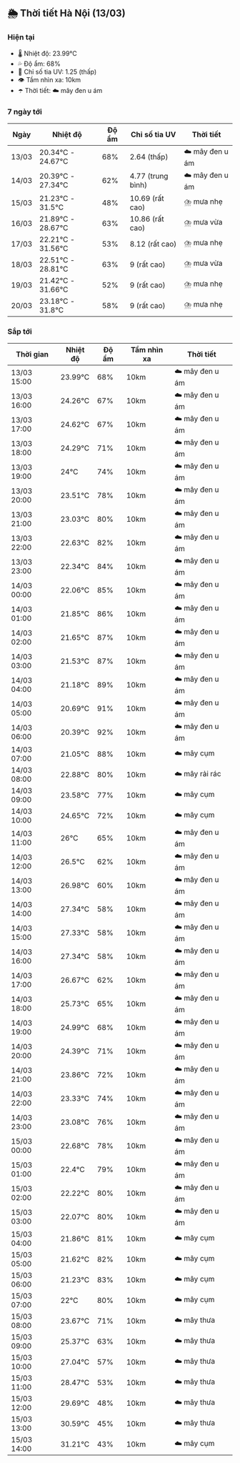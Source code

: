## 🌦️ Thời tiết Hà Nội (13/03)

### Hiện tại

- 🌡️ Nhiệt độ: 23.99℃
- 💦 Độ ẩm: 68%
- 🌟 Chỉ số tia UV: 1.25 (thấp)
- 👁️ Tầm nhìn xa: 10km
- ☂️ Thời tiết: ☁️ mây đen u ám

### 7 ngày tới

| Ngày | Nhiệt độ | Độ ẩm | Chỉ số tia UV | Thời tiết |
| --- | --- | --- | --- | --- |
| 13/03 | 20.34℃ - 24.67℃ | 68% | 2.64 (thấp) | ☁️ mây đen u ám |
| 14/03 | 20.39℃ - 27.34℃ | 62% | 4.77 (trung bình) | ☁️ mây đen u ám |
| 15/03 | 21.23℃ - 31.5℃ | 48% | 10.69 (rất cao) | ⛈️ mưa nhẹ |
| 16/03 | 21.89℃ - 28.67℃ | 63% | 10.86 (rất cao) | ⛈️ mưa vừa |
| 17/03 | 22.21℃ - 31.56℃ | 53% | 8.12 (rất cao) | ⛈️ mưa nhẹ |
| 18/03 | 22.51℃ - 28.81℃ | 63% | 9 (rất cao) | ⛈️ mưa vừa |
| 19/03 | 21.42℃ - 31.66℃ | 52% | 9 (rất cao) | ⛈️ mưa nhẹ |
| 20/03 | 23.18℃ - 31.8℃ | 58% | 9 (rất cao) | ⛈️ mưa nhẹ |

### Sắp tới

| Thời gian | Nhiệt độ | Độ ẩm | Tầm nhìn xa | Thời tiết |
| --- | --- | --- | --- | --- |
| 13/03 15:00 | 23.99℃ | 68% | 10km | ☁️ mây đen u ám |
| 13/03 16:00 | 24.26℃ | 67% | 10km | ☁️ mây đen u ám |
| 13/03 17:00 | 24.62℃ | 67% | 10km | ☁️ mây đen u ám |
| 13/03 18:00 | 24.29℃ | 71% | 10km | ☁️ mây đen u ám |
| 13/03 19:00 | 24℃ | 74% | 10km | ☁️ mây đen u ám |
| 13/03 20:00 | 23.51℃ | 78% | 10km | ☁️ mây đen u ám |
| 13/03 21:00 | 23.03℃ | 80% | 10km | ☁️ mây đen u ám |
| 13/03 22:00 | 22.63℃ | 82% | 10km | ☁️ mây đen u ám |
| 13/03 23:00 | 22.34℃ | 84% | 10km | ☁️ mây đen u ám |
| 14/03 00:00 | 22.06℃ | 85% | 10km | ☁️ mây đen u ám |
| 14/03 01:00 | 21.85℃ | 86% | 10km | ☁️ mây đen u ám |
| 14/03 02:00 | 21.65℃ | 87% | 10km | ☁️ mây đen u ám |
| 14/03 03:00 | 21.53℃ | 87% | 10km | ☁️ mây đen u ám |
| 14/03 04:00 | 21.18℃ | 89% | 10km | ☁️ mây đen u ám |
| 14/03 05:00 | 20.69℃ | 91% | 10km | ☁️ mây đen u ám |
| 14/03 06:00 | 20.39℃ | 92% | 10km | ☁️ mây đen u ám |
| 14/03 07:00 | 21.05℃ | 88% | 10km | ☁️ mây cụm |
| 14/03 08:00 | 22.88℃ | 80% | 10km | ☁️ mây rải rác |
| 14/03 09:00 | 23.58℃ | 77% | 10km | ☁️ mây cụm |
| 14/03 10:00 | 24.65℃ | 72% | 10km | ☁️ mây cụm |
| 14/03 11:00 | 26℃ | 65% | 10km | ☁️ mây đen u ám |
| 14/03 12:00 | 26.5℃ | 62% | 10km | ☁️ mây đen u ám |
| 14/03 13:00 | 26.98℃ | 60% | 10km | ☁️ mây đen u ám |
| 14/03 14:00 | 27.34℃ | 58% | 10km | ☁️ mây đen u ám |
| 14/03 15:00 | 27.33℃ | 58% | 10km | ☁️ mây đen u ám |
| 14/03 16:00 | 27.34℃ | 58% | 10km | ☁️ mây đen u ám |
| 14/03 17:00 | 26.67℃ | 62% | 10km | ☁️ mây đen u ám |
| 14/03 18:00 | 25.73℃ | 65% | 10km | ☁️ mây đen u ám |
| 14/03 19:00 | 24.99℃ | 68% | 10km | ☁️ mây đen u ám |
| 14/03 20:00 | 24.39℃ | 71% | 10km | ☁️ mây đen u ám |
| 14/03 21:00 | 23.86℃ | 72% | 10km | ☁️ mây đen u ám |
| 14/03 22:00 | 23.33℃ | 74% | 10km | ☁️ mây đen u ám |
| 14/03 23:00 | 23.08℃ | 76% | 10km | ☁️ mây đen u ám |
| 15/03 00:00 | 22.68℃ | 78% | 10km | ☁️ mây đen u ám |
| 15/03 01:00 | 22.4℃ | 79% | 10km | ☁️ mây đen u ám |
| 15/03 02:00 | 22.22℃ | 80% | 10km | ☁️ mây đen u ám |
| 15/03 03:00 | 22.07℃ | 80% | 10km | ☁️ mây đen u ám |
| 15/03 04:00 | 21.86℃ | 81% | 10km | ☁️ mây cụm |
| 15/03 05:00 | 21.62℃ | 82% | 10km | ☁️ mây cụm |
| 15/03 06:00 | 21.23℃ | 83% | 10km | ☁️ mây cụm |
| 15/03 07:00 | 22℃ | 80% | 10km | ☁️ mây cụm |
| 15/03 08:00 | 23.67℃ | 71% | 10km | ☁️ mây thưa |
| 15/03 09:00 | 25.37℃ | 63% | 10km | ☁️ mây thưa |
| 15/03 10:00 | 27.04℃ | 57% | 10km | ☁️ mây thưa |
| 15/03 11:00 | 28.47℃ | 53% | 10km | ☁️ mây thưa |
| 15/03 12:00 | 29.69℃ | 48% | 10km | ☁️ mây thưa |
| 15/03 13:00 | 30.59℃ | 45% | 10km | ☁️ mây thưa |
| 15/03 14:00 | 31.21℃ | 43% | 10km | ☁️ mây cụm |
